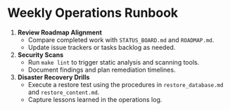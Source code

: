# Weekly Operations Runbook

1. **Review Roadmap Alignment**
   - Compare completed work with `STATUS_BOARD.md` and `ROADMAP.md`.
   - Update issue trackers or tasks backlog as needed.
2. **Security Scans**
   - Run `make lint` to trigger static analysis and scanning tools.
   - Document findings and plan remediation timelines.
3. **Disaster Recovery Drills**
   - Execute a restore test using the procedures in `restore_database.md` and `restore_content.md`.
   - Capture lessons learned in the operations log.
